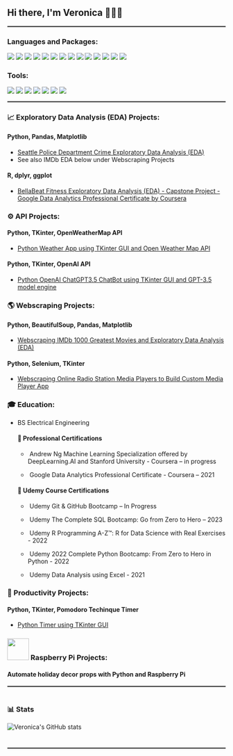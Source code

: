 ## Hi there, I'm Veronica 👩🏻‍💻

<hr style="border: 1px solid gray">

### Languages and Packages:
<p float="left">
  <img src= "https://img.shields.io/badge/-C-orange" />
  <img src= "https://img.shields.io/badge/-Python-brightgreen" />
  <img src= "https://img.shields.io/badge/-R-yellow" />
  <img src= "https://img.shields.io/badge/-PostgreSQL-blue" />
  <img src= "https://img.shields.io/badge/-MySQL-green" />
  <img src= "https://img.shields.io/badge/-SQLite-lightgrey" />
  <img src= "https://img.shields.io/badge/-Selenium-green" />
  <img src= "https://img.shields.io/badge/-BeautifulSoup-yellow" />
  <img src= "https://img.shields.io/badge/-Pandas-red" />
  <img src= "https://img.shields.io/badge/-NumPy-brightgreen" />
  <img src= "https://img.shields.io/badge/-Matplotlib-blue" />
  <img src= "https://img.shields.io/badge/-Seaborn-green" />
  <img src= "https://img.shields.io/badge/-Plotly-orange" />
  <img src= "https://img.shields.io/badge/-GGPlot2-brightgreen" />
  
  <!--
  <img src="https://raw.githubusercontent.com/github/explore/f3e22f0dca2be955676bc70d6214b95b13354ee8/topics/c/c.png" width="40" />
  <img src="https://raw.githubusercontent.com/github/explore/80688e429a7d4ef2fca1e82350fe8e3517d3494d/topics/python/python.png" width="40" />
  <img src="https://bit.ly/3SwfhYy" width="30" />
  <img src="https://upload.wikimedia.org/wikipedia/commons/0/01/Created_with_Matplotlib-logo.svg" width="30" />
  <img src="https://logowiki.net/uploads/logo/s/selenium-logo.svg" width="30" />
  <img src="https://cdn.freebiesupply.com/logos/large/2x/flask-logo-png-transparent.png" width="30" />
  <img src="https://raw.githubusercontent.com/github/explore/80688e429a7d4ef2fca1e82350fe8e3517d3494d/topics/r/r.png" width="40" />
  <img src="https://ggplot2.tidyverse.org/logo.png" width="30" />
  <img src="https://raw.githubusercontent.com/github/explore/80688e429a7d4ef2fca1e82350fe8e3517d3494d/topics/postgresql/postgresql.png" width="30" /> 
  <img src="https://logos-world.net/wp-content/uploads/2021/10/Tableau-Symbol.png" width="60" />
  
  -->
  
</p>

### Tools:
<p float="left">
  <img src= "https://img.shields.io/badge/CLI-UNIX-lightgrey" />
  <img src= "https://img.shields.io/badge/-Visual%20Studio%20Code-blue" />
  <img src= "https://img.shields.io/badge/-Jupyter%20Notebook-lightgrey" />
  <img src= "https://img.shields.io/badge/-Anaconda-brightgreen" />
  <img src= "https://img.shields.io/badge/-RStudio-blue" />
  <img src= "https://img.shields.io/badge/-Git-red" />
  <img src= "https://img.shields.io/badge/-GitHub-lightgrey" />
  
  <!--
  
  <img src="https://raw.githubusercontent.com/github/explore/d92924b1d925bb134e308bd29c9de6c302ed3beb/topics/terminal/terminal.png" width="30" />
  <img src="https://code.visualstudio.com/assets/images/code-stable.png" width="30" /> 
  <img src="https://raw.githubusercontent.com/github/explore/a4691f04ff219c1c2aa02fc61fda41aa43f1459a/topics/jupyter-notebook/jupyter-notebook.png" width="30" />
  <img src="https://anaconda.org/static/img/anaconda-symbol.svg" width="30" />
  <img src="https://github.githubassets.com/images/modules/logos_page/GitHub-Mark.png" width="40" /> 

-->
</p>

<hr style="border: 1px solid gray">

###  📈 Exploratory Data Analysis (EDA) Projects:

   #### Python, Pandas, Matplotlib
   * [Seattle Police Department Crime Exploratory Data Analysis (EDA)](https://www.kaggle.com/code/veronicalaven/seattle-pd-crime-eda)
   * See also IMDb EDA below under Webscraping Projects

   #### R, dplyr, ggplot
   * [BellaBeat Fitness Exploratory Data Analysis (EDA) - Capstone Project - Google Data Analytics Professional Certificate by Coursera](https://www.kaggle.com/code/veronicalaven/capstone-project-2021-bellabeat-case-study)

### ⚙️ API Projects:

   #### Python, TKinter, OpenWeatherMap API
   * [Python Weather App using TKinter GUI and Open Weather Map API](https://github.com/VeronicaLaven/weather_tk_gui_app.git)

   #### Python, TKinter, OpenAI API
   * [Python OpenAI ChatGPT3.5 ChatBot using TKinter GUI and GPT-3.5 model engine](https://github.com/VeronicaLaven/python_chatgpt3_tkinter_gui.git)

### 🌎 Webscraping Projects:
   #### Python, BeautifulSoup, Pandas, Matplotlib
   * [Webscraping IMDb 1000 Greatest Movies and Exploratory Data Analysis (EDA)](https://github.com/VeronicaLaven/IMDb_webscrape_plus_EDA_python.git)
   
   #### Python, Selenium, TKinter
   * [Webscraping Online Radio Station Media Players to Build Custom Media Player App](https://github.com/VeronicaLaven/custom_music_player.git)
    
### 🎓 Education:
* BS Electrical Engineering

  #### 📜 Professional Certifications
  
  *  Andrew Ng Machine Learning Specialization offered by DeepLearning.AI and Stanford University - Coursera – in progress

  *  Google Data Analytics Professional Certificate - Coursera – 2021
  
  #### 📜 Udemy Course Certifications
  
  *  Udemy Git & GitHub Bootcamp – In Progress

  *  Udemy The Complete SQL Bootcamp: Go from Zero to Hero – 2023

  *  Udemy R Programming A-Z™: R for Data Science with Real Exercises - 2022

  *  Udemy 2022 Complete Python Bootcamp: From Zero to Hero in Python - 2022
  
  *  Udemy Data Analysis using Excel - 2021



### :dart: Productivity Projects:

   #### Python, TKinter, Pomodoro Techinque Timer
   * [Python Timer using TKinter GUI](https://github.com/VeronicaLaven/python_timer.git)


### <img src= "https://download.logo.wine/logo/Raspberry_Pi/Raspberry_Pi-Logo.wine.png" width="50"/> Raspberry Pi Projects: 
   #### Automate holiday decor props with Python and Raspberry Pi

<hr style="border: 1px solid gray">


#

### 📊 Stats

![Veronica's GitHub stats](https://github-readme-stats.vercel.app/api?username=veronicalaven&show_icons=true&theme=bear)

<!-- ![GitHub Streak](https://streak-stats.demolab.com?user=VeronicaLaven&theme=bear&border_radius=4.5) -->

#

<hr style="border: 1px solid gray">

<!--
**VeronicaLaven/VeronicaLaven** is a ✨ _special_ ✨ repository because its `README.md` (this file) appears on your GitHub profile.

Here are some ideas to get you started:

- 🔭 I’m currently working on ...
- 🌱 I’m currently learning ...
- 👯 I’m looking to collaborate on ...
- 🤔 I’m looking for help with ...
- 💬 Ask me about ...
- 📫 How to reach me: ...
- 😄 Pronouns: ...
- ⚡ Fun fact: ...
-->
